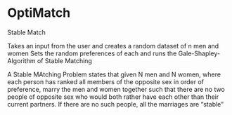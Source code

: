 # OptiMatch
Stable Match

Takes an input from the user and creates a random dataset of n men and women
Sets the random preferences of each and runs the Gale-Shapley-Algorithm of Stable Matching

A Stable MAtching Problem states that given N men and N women, where each person has ranked all members of the opposite sex in order of preference,
marry the men and women together such that there are no two people of opposite sex who would both rather have each other than their current partners. 
If there are no such people, all the marriages are “stable”
